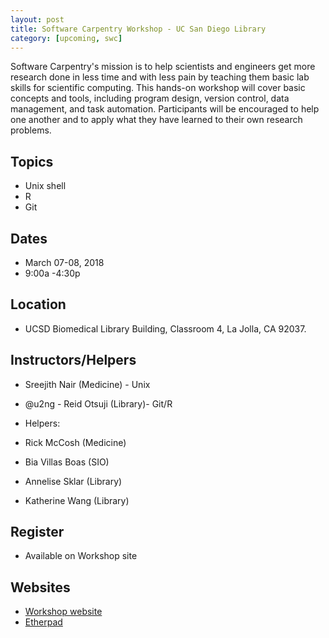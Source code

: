 ```yaml
---
layout: post
title: Software Carpentry Workshop - UC San Diego Library
category: [upcoming, swc]
---
```


Software Carpentry's mission is to help scientists and engineers get more research done in less time and with less pain by teaching them basic lab skills for scientific computing. This hands-on workshop will cover basic concepts and tools, including program design, version control, data management, and task automation. Participants will be encouraged to help one another and to apply what they have learned to their own research problems.

## Topics

* Unix shell
* R
* Git

## Dates

* March 07-08, 2018
* 9:00a -4:30p

## Location

* UCSD Biomedical Library Building, Classroom 4, La Jolla, CA 92037.


## Instructors/Helpers

* Sreejith Nair (Medicine) - Unix
* @u2ng - Reid Otsuji (Library)- Git/R

* Helpers:
* Rick McCosh (Medicine)
* Bia Villas Boas (SIO)
* Annelise Sklar (Library)
* Katherine Wang (Library)



## Register

* Available on Workshop site 

## Websites

* [Workshop website](https://ucsdlib.github.io/2018-03-07-UCSD/)
* [Etherpad](http://pad.software-carpentry.org/2018-03-ucsdswc)
